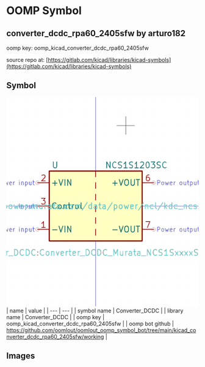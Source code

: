 # OOMP Symbol  
## converter_dcdc_rpa60_2405sfw  by arturo182  
  
oomp key: oomp_kicad_converter_dcdc_rpa60_2405sfw  
  
source repo at: [https://gitlab.com/kicad/libraries/kicad-symbols](https://gitlab.com/kicad/libraries/kicad-symbols)  
## Symbol  
  
[![working.png](working_600.png)](working.png)  
| name | value | 
| --- | --- | 
| symbol name | Converter_DCDC | 
| library name | Converter_DCDC | 
| oomp key | oomp_kicad_converter_dcdc_rpa60_2405sfw | 
| oomp bot github | https://github.com/oomlout/oomlout_oomp_symbol_bot/tree/main/kicad_converter_dcdc_rpa60_2405sfw/working | 
## Images  
